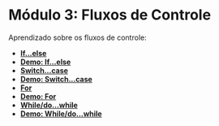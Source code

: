 # Módulo 3: Fluxos de Controle

Aprendizado sobre os fluxos de controle:

- **[If...else]()**
- **[Demo: If...else]()**
- **[Switch...case]()**
- **[Demo: Switch...case]()**
- **[For]()**
- **[Demo: For]()**
- **[While/do...while]()**
- **[Demo: While/do...while]()**
